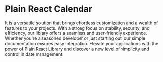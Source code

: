 # Plain React Calendar

It is a versatile solution that brings effortless customization and a wealth of features to your projects. With a strong focus on stability, security, and efficiency, our library offers a seamless and user-friendly experience. Whether you're a seasoned developer or just starting out, our simple documentation ensures easy integration. Elevate your applications with the power of Plain React Library and discover a new level of simplicity and control in date management.
